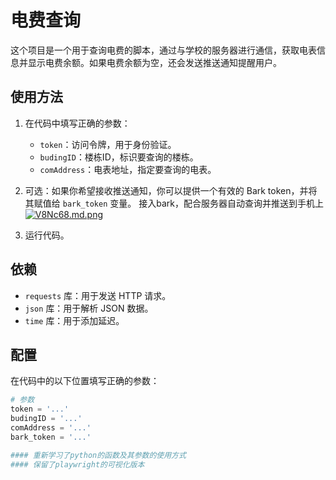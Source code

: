 # 电费查询

这个项目是一个用于查询电费的脚本，通过与学校的服务器进行通信，获取电表信息并显示电费余额。如果电费余额为空，还会发送推送通知提醒用户。

## 使用方法

1. 在代码中填写正确的参数：
   - `token`：访问令牌，用于身份验证。
   - `budingID`：楼栋ID，标识要查询的楼栋。
   - `comAddress`：电表地址，指定要查询的电表。

2. 可选：如果你希望接收推送通知，你可以提供一个有效的 Bark token，并将其赋值给 `bark_token` 变量。
   接入bark，配合服务器自动查询并推送到手机上
[![V8Nc68.md.png](https://i.imgloc.com/2023/06/20/V8Nc68.md.png)](https://imgloc.com/i/V8Nc68)
3. 运行代码。

## 依赖

- `requests` 库：用于发送 HTTP 请求。
- `json` 库：用于解析 JSON 数据。
- `time` 库：用于添加延迟。

## 配置

在代码中的以下位置填写正确的参数：

```python
# 参数
token = '...'
budingID = '...'
comAddress = '...'
bark_token = '...'

#### 重新学习了python的函数及其参数的使用方式
#### 保留了playwright的可视化版本
